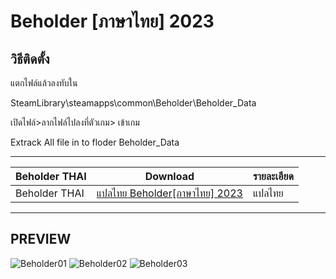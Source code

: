 # Beholder [ภาษาไทย] 2023

## วิธีติดตั้ง
แตกไฟล์แล้วลงทับใน 

SteamLibrary\steamapps\common\Beholder\Beholder_Data

เปิดไฟล์>ลากไฟล์ไปลงที่ตัวเกม> เข้าเกม

Extrack All file in to floder Beholder_Data

------------------------------

 Beholder THAI| Download|รายละเอียด|
| ------------- | ------------- | ------------- |
| Beholder THAI| [แปลไทย Beholder[ภาษาไทย] 2023 ](https://github.com/simscolony/Beholder_TH/raw/main/Beholder_THAI_2023.7z) |แปลไทย|

------------------------------
## PREVIEW


![Beholder01](https://i.imgur.com/L0eVdX8.png)
![Beholder02](https://i.imgur.com/5PJHn2T.png)
![Beholder03](https://i.imgur.com/ECyiBc7.png)
